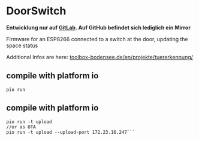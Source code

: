 # DoorSwitch

**Entwicklung nur auf [GitLab](https://gitlab.com/ToolboxBodensee/microcontroller/DoorSwitch). Auf GitHub befindet sich lediglich ein Mirror**

Firmware for an ESP8266 connected to a switch at the door, updating the space status

Additional Infos are here: [toolbox-bodensee.de/en/projekte/tuererkennung/](https://toolbox-bodensee.de/en/projekte/tuererkennung/)

## compile with platform io

```pio run```

## compile with platform io

```
pio run -t upload
//or as OTA
pio run -t upload --upload-port 172.23.16.247```
